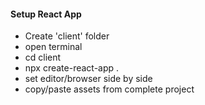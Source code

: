 #### Setup React App

- Create 'client' folder
- open terminal
- cd client
- npx create-react-app .
- set editor/browser side by side
- copy/paste assets from complete project